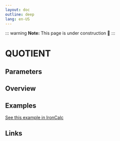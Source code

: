 ```yaml
---
layout: doc
outline: deep
lang: en-US
---
```


::: warning
**Note:** This page is under construction 🚧
:::

# QUOTIENT

## Parameters

## Overview

## Examples

[See this example in IronCalc](https://app.ironcalc.com/?filename=quotient)

## Links